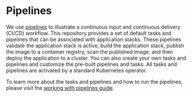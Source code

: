 
# Pipelines

We use [pipelines](https://github.com/tektoncd/pipeline/tree/master/docs#usage) to illustrate a continuous input and continuous delivery (CI/CD) workflow. This repository provides a set of default tasks and pipelines that can be associated with application stacks. These pipelines validate the application stack is active, build the application stack, publish the image to a container registry, scan the published image, and then deploy the application to a cluster. You can also create your own tasks and pipelines and customize the pre-built pipelines and tasks. All tasks and pipelines are activated by a standard Kubernetes operator.

To learn more about the tasks and pipelines and how to run the pipelines, please visit the [working with pipelines guide](https://kabanero.io/guides/working-with-pipelines/).
